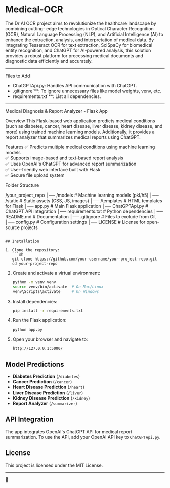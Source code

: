 # Medical-OCR
The Dr AI OCR project aims to revolutionize the healthcare landscape by combining cutting-
edge technologies in Optical Character Recognition (OCR), Natural Language Processing (NLP),
and Artificial Intelligence (AI) to enhance the extraction, analysis, and interpretation of medical
data. By integrating Tesseract OCR for text extraction, SciSpaCy for biomedical entity
recognition, and ChatGPT for AI-powered analysis, this solution provides a robust platform for
processing medical documents and diagnostic data efficiently and accurately. 

-----------------------------------------------------------------------------------------------------------
Files to Add
- ChatGPTApi.py: Handles API communication with ChatGPT.
- .gitignore`**: To ignore unnecessary files like model weights, venv, etc.
- requirements.txt`**: List all dependencies. 

---
Medical Diagnosis & Report Analyzer - Flask App

Overview
This Flask-based web application predicts medical conditions (such as diabetes, cancer, heart disease, liver disease, kidney disease, and more) using trained machine learning models. Additionally, it provides a report analyzer that summarizes medical reports using ChatGPT.

Features
✅ Predicts multiple medical conditions using machine learning models  
✅ Supports image-based and text-based report analysis  
✅ Uses OpenAI's ChatGPT for advanced report summarization  
✅ User-friendly web interface built with Flask  
✅ Secure file upload system  

Folder Structure

/your_project_repo
│── /models                 # Machine learning models (pkl/h5)
│── /static                 # Static assets (CSS, JS, images)
│── /templates              # HTML templates for Flask
│── app.py                  # Main Flask application
│── ChatGPTApi.py           # ChatGPT API integration
│── requirements.txt        # Python dependencies
│── README.md               # Documentation
│── .gitignore              # Files to exclude from Git
│── config.py               # Configuration settings
│── LICENSE                 # License for open-source projects
```

## Installation

1. Clone the repository:
   ```sh
   git clone https://github.com/your-username/your-project-repo.git
   cd your-project-repo
   ```

2. Create and activate a virtual environment:
   ```sh
   python -m venv venv
   source venv/bin/activate  # On Mac/Linux
   venv\Scripts\activate     # On Windows
   ```

3. Install dependencies:
   ```sh
   pip install -r requirements.txt
   ```

4. Run the Flask application:
   ```sh
   python app.py
   ```

5. Open your browser and navigate to:
   ```
   http://127.0.0.1:5000/
   ```

## Model Predictions
- **Diabetes Prediction** (`/diabetes`)
- **Cancer Prediction** (`/cancer`)
- **Heart Disease Prediction** (`/heart`)
- **Liver Disease Prediction** (`/liver`)
- **Kidney Disease Prediction** (`/kidney`)
- **Report Analyzer** (`/summarizer`)

## API Integration
The app integrates OpenAI's ChatGPT API for medical report summarization. To use the API, add your OpenAI API key to `ChatGPTApi.py`.

## License
This project is licensed under the MIT License.

---
🚀
